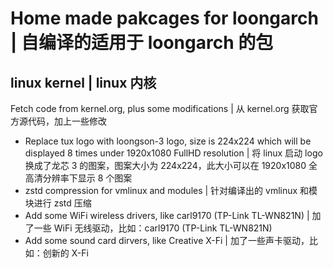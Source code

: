 # Home made pakcages for loongarch | 自编译的适用于 loongarch 的包 #

## linux kernel | linux 内核 ##

Fetch code from kernel.org, plus some modifications | 从 kernel.org 获取官方源代码，加上一些修改

* Replace tux logo with loongson-3 logo, size is 224x224 which will be displayed 8 times under 1920x1080 FullHD resolution | 将 linux 启动 logo 换成了龙芯 3 的图案，图案大小为 224x224，此大小可以在 1920x1080 全高清分辨率下显示 8 个图案
* zstd compression for vmlinux and modules | 针对编译出的 vmlinux 和模块进行 zstd 压缩
* Add some WiFi wireless drivers, like carl9170 (TP-Link TL-WN821N) | 加了一些 WiFi 无线驱动，比如：carl9170 (TP-Link TL-WN821N)
* Add some sound card dirvers, like Creative X-Fi | 加了一些声卡驱动，比如：创新的 X-Fi

